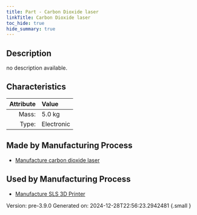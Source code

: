 ```yaml
---
title: Part - Carbon Dioxide laser
linkTitle: Carbon Dioxide laser
toc_hide: true
hide_summary: true
---
```


## Description
no description available.

## Characteristics

| Attribute      | Value |
|--------:|:------|
|Mass:|5.0 kg|
|Type:|Electronic|

## Made by Manufacturing Process

- [Manufacture carbon dioxide laser](/docs/definitions/process/manufacture-carbon-dioxide-laser)

## Used by Manufacturing Process

- [Manufacture SLS 3D Printer](/docs/definitions/process/manufacture-sls-3d-printer)


Version: pre-3.9.0 Generated on: 2024-12-28T22:56:23.2942481
{.small }

